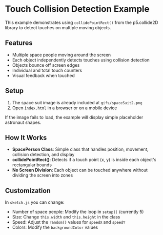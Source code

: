 # Touch Collision Detection Example

This example demonstrates using `collidePointRect()` from the p5.collide2D library to detect touches on multiple moving objects.

## Features
- Multiple space people moving around the screen
- Each object independently detects touches using collision detection
- Objects bounce off screen edges
- Individual and total touch counters
- Visual feedback when touched

## Setup

1. The space suit image is already included at `gifs/spaceSuit2.png`
2. Open `index.html` in a browser or on a mobile device

If the image fails to load, the example will display simple placeholder astronaut shapes.

## How It Works

- **SpacePerson Class**: Simple class that handles position, movement, collision detection, and display
- **collidePointRect()**: Detects if a touch point (x, y) is inside each object's rectangular bounds
- **No Screen Division**: Each object can be touched anywhere without dividing the screen into zones

## Customization

In `sketch.js` you can change:
- Number of space people: Modify the loop in `setup()` (currently 5)
- Size: Change `this.width` and `this.height` in the class
- Speed: Adjust the `random()` values for `speedX` and `speedY`
- Colors: Modify the `backgroundColor` values
